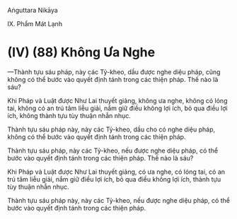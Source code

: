 Aṅguttara Nikāya

IX. Phẩm Mát Lạnh

# (IV) (88) Không Ưa Nghe

—Thành tựu sáu pháp, này các Tỷ-kheo, dầu được nghe diệu pháp, cũng không có thể bước vào quyết định tánh trong các thiện pháp. Thế nào là sáu?

Khi Pháp và Luật được Như Lai thuyết giảng, không ưa nghe, không có lóng tai, không có an trú tâm liễu giải, nắm giữ điều không lợi ích, bỏ qua điều lợi ích, không thành tựu tùy thuận nhẫn nhục.

Thành tựu sáu pháp này, này các Tỷ-kheo, dầu cho có nghe diệu pháp, không có thể bước vào quyết định tánh trong các thiện pháp.

Thành tựu sáu pháp, này các Tỷ-kheo, nếu được nghe diệu pháp, có thể bước vào quyết định tánh trong các thiện pháp. Thế nào là sáu?

Khi Pháp và Luật được Như Lai thuyết giảng, có ưa nghe, có lóng tai, có an trú tâm liễu giải, nắm giữ điều lợi ích, bỏ qua điều không lợi ích, thành tựu tùy thuận nhẫn nhục.

Thành tựu sáu pháp này, này các Tỷ-kheo, nếu được nghe diệu pháp, có thể bước vào quyết định tánh trong các thiện pháp.

